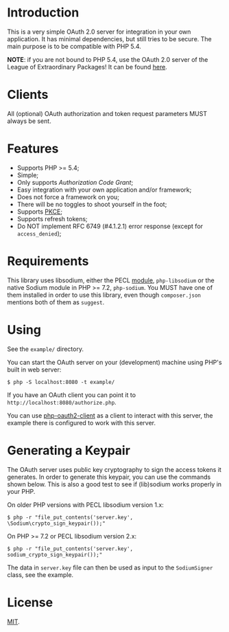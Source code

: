 # Introduction
This is a very simple OAuth 2.0 server for integration in your own application. 
It has minimal dependencies, but still tries to be secure. The main purpose is 
to be compatible with PHP 5.4.

**NOTE**: if you are not bound to PHP 5.4, use the OAuth 2.0 server of 
the League of Extraordinary Packages! It can be found 
[here](https://oauth2.thephpleague.com/).

# Clients

All (optional) OAuth authorization and token request parameters MUST always be
sent.

# Features

- Supports PHP >= 5.4;
- Simple;
- Only supports _Authorization Code Grant_;
- Easy integration with your own application and/or framework;
- Does not force a framework on you;
- There will be no toggles to shoot yourself in the foot;
- Supports [PKCE](https://tools.ietf.org/html/rfc7636);
- Supports refresh tokens;
- Do NOT implement RFC 6749 (#4.1.2.1) error response (except for 
  `access_denied`);

# Requirements

This library uses libsodium, either the PECL 
[module](https://github.com/jedisct1/libsodium-php), `php-libsodium` or the 
native Sodium module in PHP >= 7.2, `php-sodium`. You MUST have one of them 
installed in order to use this library, even though `composer.json` mentions
both of them as `suggest`.

# Using

See the `example/` directory.

You can start the OAuth server on your (development) machine using PHP's built
in web server:

    $ php -S localhost:8080 -t example/

If you have an OAuth client you can point it to 
`http://localhost:8080/authorize.php`.

You can use [php-oauth2-client](https://github.com/fkooman/php-oauth2-client/) 
as a client to interact with this server, the example there is configured 
to work with this server.

# Generating a Keypair

The OAuth server uses public key cryptography to sign the access tokens it 
generates. In order to generate this keypair, you can use the commands shown 
below. This is also a good test to see if (lib)sodium works properly in your
PHP.

On older PHP versions with PECL libsodium version 1.x:

    $ php -r "file_put_contents('server.key', \Sodium\crypto_sign_keypair());"

On PHP >= 7.2 or PECL libsodium version 2.x:

    $ php -r "file_put_contents('server.key', sodium_crypto_sign_keypair());"

The data in `server.key` file can then be used as input to the `SodiumSigner` 
class, see the example.

# License

[MIT](LICENSE).
